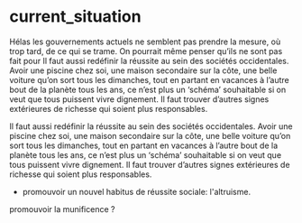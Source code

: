 # current_situation

Hélas les gouvernements actuels ne semblent pas prendre la mesure, où trop tard, de ce qui se trame. On pourrait même penser qu’ils ne sont pas fait pour Il faut aussi redéfinir la réussite au sein des sociétés occidentales.
Avoir une piscine chez soi, une maison secondaire sur la côte, une belle voiture qu’on sort tous les dimanches, tout en partant en vacances à l’autre bout de la planète tous les ans, ce n’est plus un ‘schéma’ souhaitable si on veut que tous puissent vivre dignement. Il faut trouver d’autres signes extérieures de richesse qui soient plus responsables.

Il faut aussi redéfinir la réussite au sein des sociétés occidentales.
Avoir une piscine chez soi, une maison secondaire sur la côte, une belle voiture qu’on sort tous les dimanches, tout en partant en vacances à l’autre bout de la planète tous les ans, ce n’est plus un ‘schéma’ souhaitable si on veut que tous puissent vivre dignement. Il faut trouver d’autres signes extérieures de richesse qui soient plus responsables.


- promouvoir un nouvel habitus de réussite sociale: l'altruisme.

promouvoir la munificence ?
